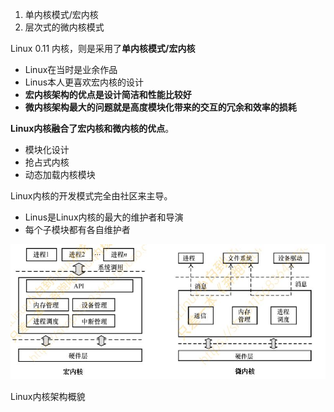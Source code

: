 1. 单内核模式/宏内核
2. 层次式的微内核模式

Linux 0.11 内核，则是采用了**单内核模式/宏内核**
- Linux在当时是业余作品
- Linus本人更喜欢宏内核的设计
- **宏内核架构的优点是设计简洁和性能比较好**
- **微内核架构最大的问题就是高度模块化带来的交互的冗余和效率的损耗** 

**Linux内核融合了宏内核和微内核的优点**。
- 模块化设计
- 抢占式内核
- 动态加载内核模块 

Linux内核的开发模式完全由社区来主导。
- Linus是Linux内核的最大的维护者和导演
- 每个子模块都有各自维护者 

![](../photo/paste-8a63afb6f2f20e12446f8e94753d0b8a4fdc2f4a.jpg)

Linux内核架构概貌 
